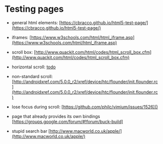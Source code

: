 # Testing pages

* general html elements: [https://cbracco.github.io/html5-test-page/](https://cbracco.github.io/html5-test-page/)

* iframes: [https://www.w3schools.com/html/html_iframe.asp](https://www.w3schools.com/html/html_iframe.asp)

* scroll box: [http://www.quackit.com/html/codes/html_scroll_box.cfm](http://www.quackit.com/html/codes/html_scroll_box.cfm)

* horizontal scroll: [todo]()

* non-standard scroll: [http://androidxref.com/5.0.0_r2/xref/device/htc/flounder/init.flounder.rc](http://androidxref.com/5.0.0_r2/xref/device/htc/flounder/init.flounder.rc)

* lose focus during scroll: [https://github.com/philc/vimium/issues/1526]()

* page that already provides its own bindings [https://groups.google.com/forum/#!forum/buck-build]

* stupid search bar [http://www.macworld.co.uk/apple/](http://www.macworld.co.uk/apple/)
